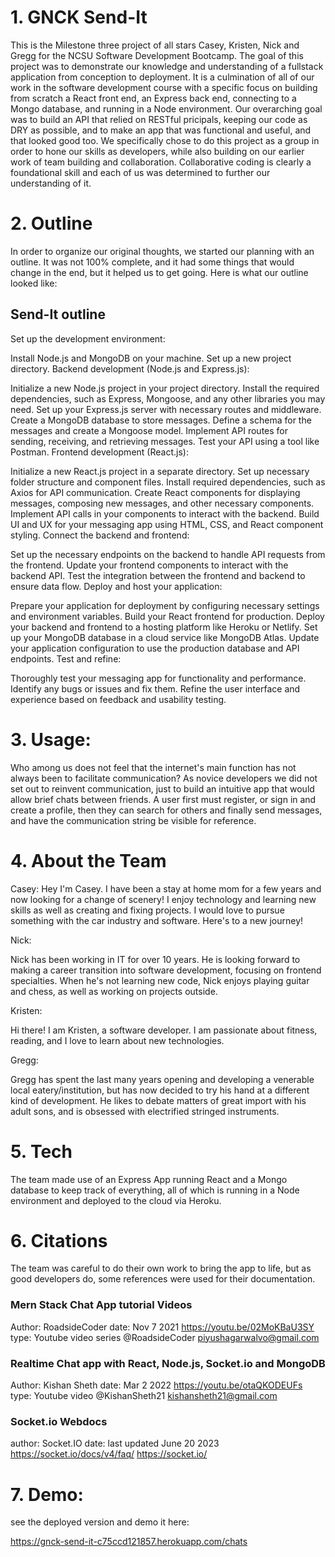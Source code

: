 # 1. GNCK Send-It
This is the Milestone three project of all stars Casey, Kristen, Nick and Gregg for the NCSU Software Development Bootcamp. The goal of this project was to demonstrate our knowledge and understanding of a fullstack application from conception to deployment. It is a culmination of all of our work in the software development course with a specific focus on building from scratch a React front end, an Express back end, connecting to a Mongo database, and running in a Node environment. Our overarching goal was to build an API that relied on RESTful pricipals, keeping our code as DRY as possible, and to make an app that was functional and useful, and that looked good too. We specifically chose to do this project as a group in order to hone our skills as developers, while also building on our earlier work of team building and collaboration. Collaborative coding is clearly a foundational skill and each of us was determined to further our understanding of it.  
# 2. Outline
In order to organize our original thoughts, we started our planning with an outline. It was not 100% complete, and it had some things that would change in the end, but it helped us to get going.
Here is what our outline looked like:
## Send-It   outline
Set up the development environment:

Install Node.js and MongoDB on your machine.
Set up a new project directory.
Backend development (Node.js and Express.js):

Initialize a new Node.js project in your project directory.
Install the required dependencies, such as Express, Mongoose, and any other libraries you may need.
Set up your Express.js server with necessary routes and middleware.
Create a MongoDB database to store messages.
Define a schema for the messages and create a Mongoose model.
Implement API routes for sending, receiving, and retrieving messages.
Test your API using a tool like Postman.
Frontend development (React.js):

Initialize a new React.js project in a separate directory.
Set up necessary folder structure and component files.
Install required dependencies, such as Axios for API communication.
Create React components for displaying messages, composing new messages, and other necessary components.
Implement API calls in your components to interact with the backend.
Build UI and UX for your messaging app using HTML, CSS, and React component styling.
Connect the backend and frontend:

Set up the necessary endpoints on the backend to handle API requests from the frontend.
Update your frontend components to interact with the backend API.
Test the integration between the frontend and backend to ensure data flow.
Deploy and host your application:

Prepare your application for deployment by configuring necessary settings and environment variables.
Build your React frontend for production.
Deploy your backend and frontend to a hosting platform like Heroku or Netlify.
Set up your MongoDB database in a cloud service like MongoDB Atlas.
Update your application configuration to use the production database and API endpoints.
Test and refine:

Thoroughly test your messaging app for functionality and performance.
Identify any bugs or issues and fix them.
Refine the user interface and experience based on feedback and usability testing.
# 3. Usage:
Who among us does not feel that the internet's main function has not always been to facilitate communication? As novice developers we did not set out to reinvent communication, just to build an intuitive app that would allow brief chats between friends.  A user first must register, or sign in and create a profile, then they can search for others and finally send messages, and have the communication string be visible for reference.  
# 4. About the Team
Casey:
Hey I'm Casey. I have been a stay at home mom for a few years and now looking for a change of scenery! I enjoy technology and learning new skills as well as creating and fixing projects. I would love to pursue something with the car industry and software. Here's to a new journey!

Nick:

Nick has been working in IT for over 10 years. He is looking forward to making a career transition into software development, focusing on frontend specialties. When he's not learning new code, Nick enjoys playing guitar and chess, as well as working on projects outside.

Kristen:

Hi there! I am Kristen, a software developer. I am passionate about fitness, reading, and I love to learn about new technologies.

Gregg:

Gregg has spent the last many years opening and developing a venerable local eatery/institution, but has now decided to try his hand at a different kind of development. He likes to debate matters of great import with his adult sons, and is obsessed with electrified stringed instruments.

# 5. Tech
The team made use of an Express App running React and a Mongo database to keep track of everything, all of which is running in a Node environment and deployed to the cloud via Heroku.  

# 6. Citations
The team was careful to do their own work to bring the app to life, but as good developers do, some references were used for their documentation.  


### Mern Stack Chat App tutorial Videos
Author: RoadsideCoder
date: Nov 7 2021
https://youtu.be/02MoKBaU3SY
type: Youtube video series
@RoadsideCoder
	piyushagarwalvo@gmail.com


### Realtime Chat app with React, Node.js, Socket.io and MongoDB
Author: Kishan Sheth
date: Mar 2 2022
 https://youtu.be/otaQKODEUFs
 type: Youtube video
 @KishanSheth21
 	kishansheth21@gmail.com


### Socket.io Webdocs
author: Socket.IO
date: last updated June 20 2023
https://socket.io/docs/v4/faq/
https://socket.io/



# 7. Demo:

see the deployed version and demo it here:

https://gnck-send-it-c75ccd121857.herokuapp.com/chats
